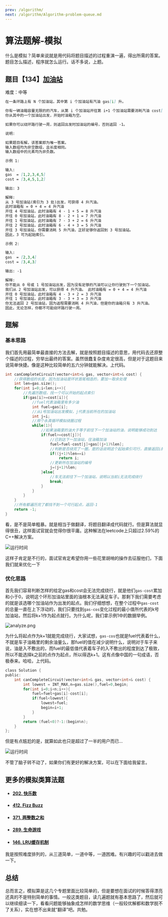 ```yaml
---
prev: /algorithm/
next: /algorithm/Algorithm-problem-queue.md
---
```



# 算法题解-模拟


什么是模拟？简单来说就是用代码将题目描述的过程重演一遍，得出所需的答案。题目怎么描述，程序就怎么运行。话不多说，上题。


## 题目【134】[加油站](https://leetcode-cn.com/problems/gas-station/)

难度：中等

```markdown
在一条环路上有 N 个加油站，其中第 i 个加油站有汽油 gas[i] 升。

你有一辆油箱容量无限的的汽车，从第 i 个加油站开往第 i+1 个加油站需要消耗汽油 cost[i] 升。
你从其中的一个加油站出发，开始时油箱为空。

如果你可以绕环路行驶一周，则返回出发时加油站的编号，否则返回 -1。

说明: 

如果题目有解，该答案即为唯一答案。
输入数组均为非空数组，且长度相同。
输入数组中的元素均为非负数。

示例 1:

输入: 
gas  = [1,2,3,4,5]
cost = [3,4,5,1,2]

输出: 3

解释:
从 3 号加油站(索引为 3 处)出发，可获得 4 升汽油。
此时油箱有 = 0 + 4 = 4 升汽油
开往 4 号加油站，此时油箱有 4 - 1 + 5 = 8 升汽油
开往 0 号加油站，此时油箱有 8 - 2 + 1 = 7 升汽油
开往 1 号加油站，此时油箱有 7 - 3 + 2 = 6 升汽油
开往 2 号加油站，此时油箱有 6 - 4 + 3 = 5 升汽油
开往 3 号加油站，你需要消耗 5 升汽油，正好足够你返回到 3 号加油站。
因此，3 可为起始索引。

示例 2:

输入: 
gas  = [2,3,4]
cost = [3,4,3]

输出: -1

解释:
你不能从 0 号或 1 号加油站出发，因为没有足够的汽油可以让你行驶到下一个加油站。
我们从 2 号加油站出发，可以获得 4 升汽油。 此时油箱有 = 0 + 4 = 4 升汽油
开往 0 号加油站，此时油箱有 4 - 3 + 2 = 3 升汽油
开往 1 号加油站，此时油箱有 3 - 3 + 3 = 3 升汽油
你无法返回 2 号加油站，因为返程需要消耗 4 升汽油，但是你的油箱只有 3 升汽油。
因此，无论怎样，你都不可能绕环路行驶一周。
```

## 题解

### 基本思路

  我们首先用最简单最直接的方法去解，就是按照题目描述的意思，用代码去还原整个描述的过程，穷举出最终的答案。虽然很蠢复杂度肯定很高，但是对于这题目来说简单快捷。像是这种比较简单的五六分钟就能解决。上代码。

  ```c
  int canCompleteCircuit(vector<int>& gas, vector<int>& cost) {
      //获得数组的长度，因为加油站是环状首尾相连的，要加一取余处理
      int len=gas.size();
      for(int i=0;i<len;i++){
          //先遍历数组，找一个可以开始的起点索引
          if(gas[i]>=cost[i]){
              //fuel代表油箱里有多少油
              int fuel=gas[i];
              //从i号加油站出发模拟，j代表当前所在的加油站
              int j=i;
              //用个永真循环模拟绕圈过程
              while(1){
                  //如果油箱里的油大于等于前往下一个加油站的油，说明能够成功到达
                  if(fuel>=cost[j]){
                      //已到达下一加油站，往油箱加油
                      fuel=fuel-cost[j]+gas[(j+1)%len];
                      //判断是否绕完了一圈，是的话说明这个起始索引可行，直接返回i的值
                      if((j+1)%len==i)
                          return i;
                      //更新所在加油站的编号
                      j=(j+1)%len;   
                  }else{
                      //车无法前往下一个加油站，说明以当前i无法完成绕行
                      break;
                  }
              }
          }
      }
      //所有都遍历完了都找不到一个可行起点，返回-1
      return -1;
  }
  ```

  看，是不是简单粗暴。就是相当于做翻译，将题目翻译成代码就行。但是算法就显得很丑，这样面试官就会觉得你很平庸。这种解法在leetcode上只超过2.59%的C++解决方案。

  ![运行时间](/20190216/runtime_01.png "runtime_01.png")

  这样子肯定是不行的，面试官肯定希望你用一些花里胡哨的操作去征服他们，下面我们就来优化一下

### 优化思路

  首先我们容易判断怎样的给定gas和cost会无法完成绕行，就是他们`gas-cost`累加和小于0，说明这个环形加油站里面的油根本无法满足车子。那剩下我们需要考虑的就是该选哪个加油站作为出发的起点。我们仔细想想，在整个过程中`gas-cost`的总量一直在上下浮动的，我们只要找到`gas-cos`变化过程的最小值所代表的k号加油站，然后将k+1作为起点就行。为什么呢，我们拿示例1中的数据举例。

  ![analyze.png](/20190216/analyze.png "analyze.png")

  为什么将起点作为k+1就能完成绕行，大家试想，`gas-cos`也就是fuel代表着什么，不就是车子油箱里的剩余油量么，那fuel的值在减少说明什么，说明对于车子来说，油是入不敷出的，而fuel的最低值代表着车子的入不敷出的程度到达了极致，所以不能选择k之前的点作为起点，所以得选k+1。这有点像中国的一句成语，否极泰来。哈哈，上代码。

  ``` c
  class Solution {
  public:
      int canCompleteCircuit(vector<int>& gas, vector<int>& cost) {
          int lowest = INT_MAX,n=gas.size(),fuel=0,begin;
          for(int i=0;i<n;i++){
              fuel=fuel+gas[i]-cost[i];
              if(fuel<lowest){
                  lowest=fuel;
                  begin=i+1;
              }
          }
          return (fuel<0)?-1:(begin%n);
      }
  };
  ```

  但是有点尴尬的是，就算如此也只是超过了一半的用户而已...

  ![运行时间](/20190216/runtime_02.png "runtime_02.png")

  不管了脑子转不动了，如果你们有更好的解决方案，可以在下面给我留言。

  
## 更多的模拟类算法题

- #### [202. 快乐数](https://leetcode-cn.com/problems/happy-number/)

- #### [412. Fizz Buzz](https://leetcode-cn.com/problems/fizz-buzz/)

- #### [371. 两整数之和](https://leetcode-cn.com/problems/sum-of-two-integers/)

- #### [289. 生命游戏](https://leetcode-cn.com/problems/game-of-life/)

- #### [146. LRU缓存机制](https://leetcode-cn.com/problems/lru-cache/)

我是按照难度排列的，从三道简单，一道中等，一道困难。有兴趣的可以戳进去做一下。



## 总结

总而言之，模拟算是这几个专题里面比较简单的，但是要想在面试的时候答得漂亮还真的不是特别简单的事情。一般这类题目，读几遍题就有基本思路了，然后就可以继续细读一下，看看问题能够抽象成怎样的数学思维（一般较优解都和数学脱不了关系），实在想不出来就“翻译”吧。共勉。